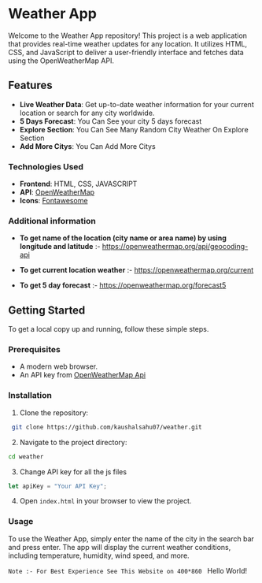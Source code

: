# Weather App

Welcome to the Weather App repository! This project is a web application that provides real-time weather updates for any location. It utilizes HTML, CSS, and JavaScript to deliver a user-friendly interface and fetches data using the OpenWeatherMap API.

## Features

- **Live Weather Data**: Get up-to-date weather information for your current location or search for any city worldwide.
- **5 Days Forecast**: You Can See your city 5 days forecast 
- **Explore Section**: You Can See Many Random City Weather On Explore Section
- **Add More Citys**: You Can Add More Citys 

### Technologies Used 

- **Frontend**: HTML, CSS, JAVASCRIPT
- **API**: [OpenWeatherMap](https://openweathermap.org/)
- **Icons**: [Fontawesome](https://fontawesome.com/)

### Additional information 

- **To get name of the location (city name or area name) by using longitude and latitude** :- 
https://openweathermap.org/api/geocoding-api

- **To get current location weather** :- 
https://openweathermap.org/current

- **To get 5 day forecast** :-  https://openweathermap.org/forecast5

## Getting Started

To get a local copy up and running, follow these simple steps.

### Prerequisites

- A modern web browser.
- An API key from [OpenWeatherMap Api](https://home.openweathermap.org/api_keys)

### Installation

1. Clone the repository:
```sh
 git clone https://github.com/kaushalsahu07/weather.git
```
2. Navigate to the project directory:
```sh 
cd weather
```
3. Change API key for all the js files
```javascript
let apiKey = "Your API Key";
``` 
4. Open `index.html` in your browser to view the project.

### Usage

To use the Weather App, simply enter the name of the city in the search bar and press enter. The app will display the current weather conditions, including temperature, humidity, wind speed, and more.

`
Note :- For Best Experience See This Website on 400*860 
`
Hello World!
